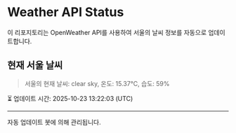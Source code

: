 
# Weather API Status

이 리포지토리는 OpenWeather API를 사용하여 서울의 날씨 정보를 자동으로 업데이트합니다.

## 현재 서울 날씨
> 서울의 현재 날씨: clear sky, 온도: 15.37°C, 습도: 59%

⏳ 업데이트 시간: 2025-10-23 13:22:03 (UTC)

---
자동 업데이트 봇에 의해 관리됩니다.

